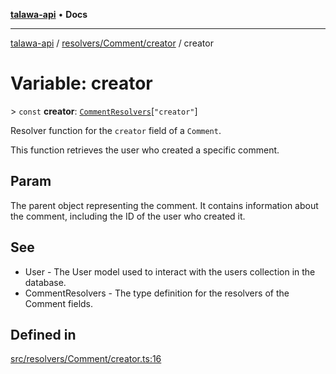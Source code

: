 [**talawa-api**](../../../../README.md) • **Docs**

***

[talawa-api](../../../../modules.md) / [resolvers/Comment/creator](../README.md) / creator

# Variable: creator

\> `const` **creator**: [`CommentResolvers`](../../../../types/generatedGraphQLTypes/type-aliases/CommentResolvers.md)\[`"creator"`\]

Resolver function for the `creator` field of a `Comment`.

This function retrieves the user who created a specific comment.

## Param

The parent object representing the comment. It contains information about the comment, including the ID of the user who created it.

## See

 - User - The User model used to interact with the users collection in the database.
 - CommentResolvers - The type definition for the resolvers of the Comment fields.

## Defined in

[src/resolvers/Comment/creator.ts:16](https://github.com/PalisadoesFoundation/talawa-api/blob/1f38da5423898626c6ebfa24896a9c3d008195c6/src/resolvers/Comment/creator.ts#L16)

